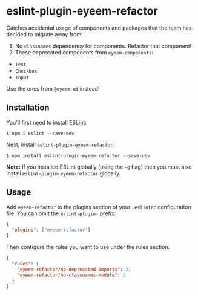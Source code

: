 # eslint-plugin-eyeem-refactor

Catches accidental usage of components and packages that the team has decided to migrate away from!

1. No `classnames` dependency for components. Refactor that component!
2. These deprecated components from `eyeem-components`:

- `Text`
- `Checkbox`
- `Input`

Use the ones from `@eyeem-ui` instead!

## Installation

You'll first need to install [ESLint](http://eslint.org):

```
$ npm i eslint --save-dev
```

Next, install `eslint-plugin-eyeem-refactor`:

```
$ npm install eslint-plugin-eyeem-refactor --save-dev
```

**Note:** If you installed ESLint globally (using the `-g` flag) then you must also install `eslint-plugin-eyeem-refactor` globally.

## Usage

Add `eyeem-refactor` to the plugins section of your `.eslintrc` configuration file. You can omit the `eslint-plugin-` prefix:

```json
{
  "plugins": ["eyeem-refactor"]
}
```

Then configure the rules you want to use under the rules section.

```json
{
  "rules": {
    "eyeem-refactor/no-deprecated-imports": 2,
    "eyeem-refactor/no-classnames-module": 2
  }
}
```
